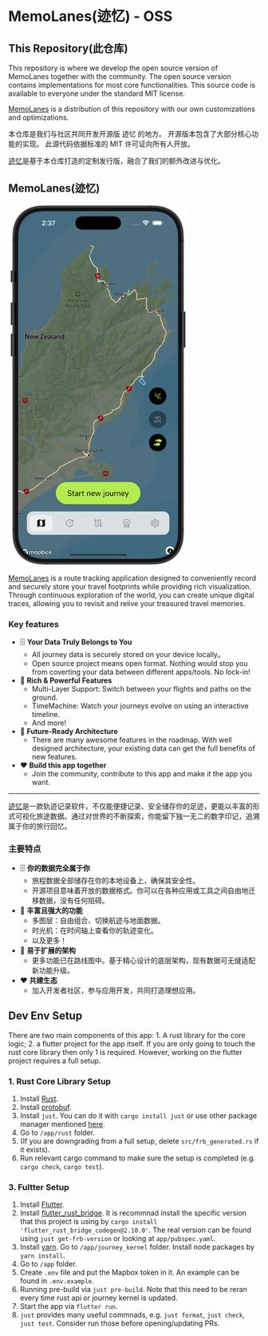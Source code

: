# MemoLanes(迹忆) - OSS

## This Repository(此仓库)
This repository is where we develop the open source version of MemoLanes together with the community.
The open source version contains implementations for most core functionalities.
This source code is available to everyone under the standard MIT license.

[MemoLanes](https://app.memolanes.com/) is a distribution of this repository with our own customizations and optimizations.  

本仓库是我们与社区共同开发开源版 迹忆 的地方。
开源版本包含了大部分核心功能的实现。
此源代码依据标准的 MIT 许可证向所有人开放。

[迹忆](https://app.memolanes.com/)是基于本仓库打造的定制发行版，融合了我们的额外改进与优化。


## MemoLanes(迹忆)
<img src="./.github/app_screenshot.png" alt="App Screenshot" width="360">

[MemoLanes](https://app.memolanes.com/) is a route tracking application designed to conveniently record and securely store your travel footprints while providing rich visualization. Through continuous exploration of the world, you can create unique digital traces, allowing you to revisit and relive your treasured travel memories.

### Key features

- 🗄️ **Your Data Truly Belongs to You**
    - All journey data is securely stored on your device locally。
    - Open source project means open format. Nothing would stop you from coverting your data between different apps/tools. No lock-in!
- 💪 **Rich & Powerful Features**
    - Multi-Layer Support: Switch between your flights and paths on the ground.
    - TimeMachine: Watch your journeys evolve on using an interactive timeline.
    - And more!
- 🧩 **Future-Ready Architecture**
    - There are many awesome features in the roadmap. With well designed architecture, your existing data can get the full benefits of new features.
- ❤️ **Build this app together**
    - Join the community, contribute to this app and make it the app you want.

---

[迹忆](https://app.memolanes.com/)是一款轨迹记录软件，不仅能便捷记录、安全储存你的足迹，更能以丰富的形式可视化旅途数据。通过对世界的不断探索，你能留下独一无二的数字印记，追溯属于你的旅行回忆。

### 主要特点

- 🗄️ **你的数据完全属于你**
    - 旅程数据全部储存在你的本地设备上，确保其安全性。
    - 开源项目意味着开放的数据格式。你可以在各种应用或工具之间自由地迁移数据，没有任何阻碍。
- 💪 **丰富且强大的功能**
    - 多图层：自由组合、切换航迹与地面数据。
    - 时光机：在时间轴上查看你的轨迹变化。
    - 以及更多！
- 🧩 **易于扩展的架构**
    - 更多功能已在路线图中。基于精心设计的底层架构，现有数据可无缝适配新功能升级。
- ❤️ **共建生态**
    - 加入开发者社区，参与应用开发，共同打造理想应用。



## Dev Env Setup
There are two main components of this app: 1. A rust library for the core logic; 2. a flutter project for the app itself. If you are only going to touch the rust core library then only 1 is required. However, working on the flutter project requires a full setup.

### 1. Rust Core Library Setup
1. Install [Rust](https://www.rust-lang.org/tools/install).
2. Install [protobuf](https://grpc.io/docs/protoc-installation/).
3. Install `just`. You can do it with `cargo install just` or use other package manager mentioned [here](https://just.systems/man/en/packages.html).
4. Go to `/app/rust` folder.
5. (If you are downgrading from a full setup, delete `src/frb_generated.rs` if it exists).
6. Run relevant cargo command to make sure the setup is completed (e.g. `cargo check`, `cargo test`).

### 3. Fultter Setup
1. Install [Flutter](https://docs.flutter.dev/get-started/install).
2. Install [flutter_rust_bridge](https://cjycode.com/flutter_rust_bridge/quickstart). It is recommnad install the specific version that this project is using by `cargo install 'flutter_rust_bridge_codegen@2.10.0'`. The real version can be found using `just get-frb-version` or looking at `app/pubspec.yaml`.
3. Install [yarn](https://yarnpkg.com/getting-started/install). Go to `/app/journey_kernel` folder. Install node packages by `yarn install`.
4. Go to `/app` folder.
5. Create `.env` file and put the Mapbox token in it. An example can be found in `.env.example`.
6. Running pre-build via `just pre-build`. Note that this need to be reran every time rust api or journey kernel is updated.
7. Start the app via `flutter run`.
8. `just` provides many useful commnads, e.g. `just format`, `just check`, `just test`. Consider run those before opening/updating PRs.
